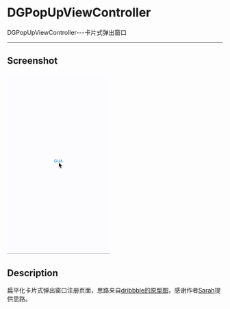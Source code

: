# DGPopUpViewController
DGPopUpViewController---卡片式弹出窗口

---

## Screenshot

<img src="demo20.gif" alt="img" width="240px">

## Description

扁平化卡片式弹出窗口注册页面，思路来自[dribbble的原型图](https://dribbble.com/shots/2770326-Sign-up-prototype)，感谢作者[Sarah](https://dribbble.com/sarahjess)提供思路。
